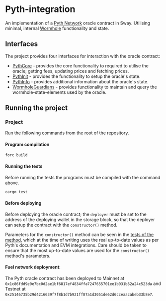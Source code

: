 # Pyth-integration

An implementation of a [Pyth Network](https://pyth.network/) oracle contract in Sway. Utilising minimal, internal [Wormhole](https://docs.wormhole.com/wormhole/) functionality and state.

## Interfaces

The project provides four interfaces for interaction with the oracle contract:

- [PythCore](./pyth-interface/src/interface.sw#L24) - provides the core functionality to required to utilise the oracle; getting fees, updating prices and fetching prices.
- [PythInit](./pyth-interface/src/interface.sw#L263) - provides the functionality to setup the oracle's state.
- [PythInfo](./pyth-interface/src/interface.sw#L277) - provides additional information about the oracle's state.
- [WormholeGuardians](./pyth-interface/src/interface.sw#L308) - provides functionality to maintain and query the wormhole-state-elements used by the oracle.

## Running the project

### Project

Run the following commands from the root of the repository.

#### Program compilation

```bash
forc build
```

#### Running the tests

Before running the tests the programs must be compiled with the command above.

```bash
cargo test
```

#### Before deploying

Before deploying the oracle contract; the `deployer` must be set to the address of the deploying wallet in the storage block, so that the deployer can setup the contract with the `constructor()` method.

Parameters for the `constructor()` method can be seen in the [tests of the method](./tests/utils/interface/pyth_init.rs#L7), which at the time of writing uses the real up-to-date values as per Pyth's documentation and EVM integrations. Care should be taken to ensure that the most up-to-date values are used for the `constructor()` method's parameters.

#### Fuel network deployment:

The Pyth oracle contract has been deployed to Mainnet at `0x1c86fdd9e0e7bc0d2ae1bf6817ef4834ffa7247655701ee1b031b52a24c523da` and Testnet at `0x25146735b29d4216639f7f8b1d7b921ff87a1d3051de62d6cceaacabeb33b8e7`.
